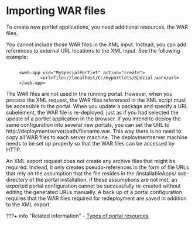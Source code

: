 # Importing WAR files

To create new portlet applications, you need additional resources, the WAR files.

You cannot include those WAR files in the XML input. Instead, you can add references to external URL locations to the XML input. See the following example:

```

     <web-app uid="MySpecialPortlet" action="create">
             <url>file://localhost/C:/myportlets/Special.war</url>
     </web-app>

```

The WAR files are not used in the running portal. However, when you process the XML request, the WAR files referenced in the XML script must be accessible to the portal. When you update a package and specify a URL subelement, the WAR file is re-deployed, just as if you had selected the update of a portlet application in the browser. If you intend to deploy the same configuration into several new portals, you can set the URL to http://deploymentserver/path/filename.war. This way there is no need to copy all WAR files to each server machine. The deploymentserver machine needs to be set up properly so that the WAR files can be accessed by HTTP.

An XML export request does not create any archive files that might be required. Instead, it only creates pseudo-references in the form of file URLs that rely on the assumption that the file resides in the /installableApps/ sub-directory of the portal installation. If these assumptions are not met, an exported portal configuration cannot be successfully re-created without editing the generated URLs manually. A back up of a portal configuration requires that the WAR files required for redeployment are saved in addition to the XML export.


???+ info "Related information"
        -       [Types of portal resources](../.././../portal_admin_tools/xml_config_interface/xml_config_ref/types_portal_resources/adxmlref_resrc_types.md)

